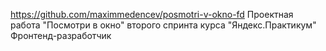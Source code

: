 https://github.com/maximmedencev/posmotri-v-okno-fd Проектная работа "Посмотри в окно" второго спринта курса "Яндекс.Практикум" Фронтенд-разработчик